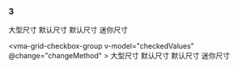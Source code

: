 ### 3

<vma-grid-checkbox-group v-model="checkedValues" size="mini" type="warning">
  <vma-grid-checkbox size="large" label="2">大型尺寸</vma-grid-checkbox>
  <vma-grid-checkbox label="3">默认尺寸</vma-grid-checkbox>
  <vma-grid-checkbox size="normal" label="4">默认尺寸</vma-grid-checkbox>
  <vma-grid-checkbox size="small" label="5" content="小型尺寸FromContent"></vma-grid-checkbox>
  <vma-grid-checkbox size="mini" label="6">迷你尺寸</vma-grid-checkbox>
</vma-grid-checkbox-group>

<vma-grid-checkbox-group v-model="checkedValues" @change="changeMethod" >
    <vma-grid-checkbox size="large" disabled label="2">大型尺寸</vma-grid-checkbox>
    <vma-grid-checkbox label="3" type="primary">默认尺寸</vma-grid-checkbox>
    <vma-grid-checkbox size="xx-large" label="4">默认尺寸</vma-grid-checkbox>
    <vma-grid-checkbox size="small" label="5" content="小型尺寸FromContent"></vma-grid-checkbox>
    <vma-grid-checkbox size="mini" label="6" disabled>迷你尺寸</vma-grid-checkbox>
</vma-grid-checkbox-group>

<script lang="ts">
  import {defineComponent, reactive, ref} from 'vue';
  export default defineComponent({
    name: 'Button',
    setup() {
      const isLoading = ref(false);
      const inputValue = ref<String>('测试文本');
      const selectedValues = ref<String>('2');
      const checkedValues = reactive(['2', '3']);

      const gridData = reactive([{
        name: 'sheet 1',
        r: 10,
        c: 20,
        status: 0,
        index: 0,
        order: 0,
        hide: 0,
        config: {
            freeze: {
                l: 2,
                t: 3,
                r: 9,
                b: 12
            },
            merge: [{
                r: 2,
                c: 3,
                rs: 3,
                cs: 4
            }],
            rh: [{
                r: 2,
                h: 24
            }, {
                r:4,
                h: 48
            }],
            cw: [{
                c: 3,
                w: 120
            }, {
                c: 7,
                w: 148
            }],
            rv: [{
                r: 7,
                v: 0
            }, {
                r: 8,
                v: 0
            }],
            cv: [{
                c: 7,
                v: 0
            }],
            border: [{
                type: 'cell',
                r: 7,
                c: 7,
                v: {
                    l: {
                        s: 1,
                        cl: 'red'
                    },
                    r: {
                        s: 1,
                        cl: 'rgba(99,99,99,0.7)'
                    },
                    t: {
                        s: 1,
                        cl: 'rgb(200,200,200)'
                    },
                    b: {
                        s: 1,
                        cl: '#56789A'
                    },
                }
            }, {
                type: 'range',
                r: [8, 9],
                c: [4, 6],
                bt: 'border-all',
                s: 1,
                cl: 'cyan'
            }]
        },
        data: [
            {
                r: 1,
                c: 2,
                v: '123'
            },
            {
                r: 10,
                c: 20,
                v: 123
            },
            {
                r: 7,
                c: 4,
                v: '值1值1值1值1值1值1值1值1值1值1值1值1值1值1值1值1值1值1值1值1值1值1值1值1值1值1值1值1值1值1值1值1'
            }
        ]
    }, {
        name: 'sheet 2',
        r: 15,
        c: 25,
        status: 0,
        index: 1,
        order: 1,
        hide: 0,
        data: []
    }]);

      const clickEvent = () => {
        isLoading.value = !isLoading.value
      };

      const changeMethod = (msg, event) => {
        console.log('changeMethod');
        console.log(event);
        console.log(msg);
      };

      return {
        isLoading,
        selectedValues,
        checkedValues,
        clickEvent,
        changeMethod,
        gridData,
        inputValue,
      }
    },
  })
</script>
